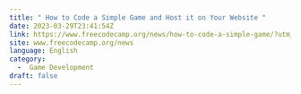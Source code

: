 ```yaml
---
title: " How to Code a Simple Game and Host it on Your Website "
date: 2023-03-29T23:41:54Z
link: https://www.freecodecamp.org/news/how-to-code-a-simple-game/?utm_medium=RSS&utm_source=news.12bit.vn
site: www.freecodecamp.org/news
language: English
category:
  -  Game Development 
draft: false
---
```

